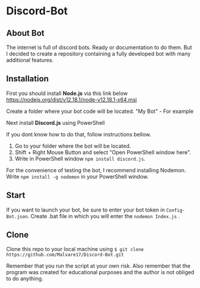 # Discord-Bot

## About Bot
The internet is full of discord bots. Ready or documentation to do them. But I decided to create a repository containing a fully developed bot with many additional features.

## Installation

First you should install **Node.js** via this link below
	https://nodejs.org/dist/v12.18.1/node-v12.18.1-x64.msi

Create a folder where your bot code will be located. "My Bot" - For example
	
 Next install **Discord.js** using PowerShell

If you dont know how to do that, follow instructions bellow.
1) Go to your folder where the bot will be located.
2) Shift + Right Mouse Button and select "Open PowerShell window here".
3) Write in PowerShell window `npm install discord.js`.

For the convenience of testing the bot, I recommend installing Nodemon.
Write `npm install -g nodemon` in your PowerShell window.

## Start

If you want to launch your bot, be sure to enter your bot token in `Config-Bot.json`.
Create .bat file in which you will enter the `nodemon Index.js` .

## Clone
Clone this repo to your local machine using `$ git clone https://github.com/Malvare17/Discord-Bot.git`

Remember that you run the script at your own risk. Also remember that the program was created for educational purposes and the author is not obliged to do anything.
    
